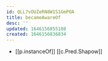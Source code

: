 ```yaml
---
id: QLL7vOUZeRN8W1S1GmPOA
title: becameAwareOf
desc: ''
updated: 1646156855188
created: 1646156836834
---
```


- [[p.instanceOf]] [[c.Pred.Shapow]]
